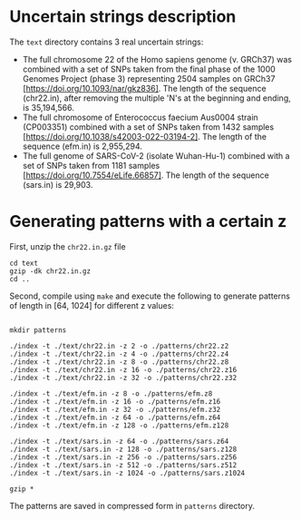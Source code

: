 Uncertain strings description
===

The `text` directory contains 3 real uncertain strings:

* The full chromosome 22 of the Homo sapiens genome (v. GRCh37) was combined with a set of SNPs taken from the final phase of the 1000 Genomes Project (phase 3) representing 2504 samples on GRCh37 [https://doi.org/10.1093/nar/gkz836]. The length of the sequence (chr22.in), after removing the multiple 'N's at the beginning and ending, is 35,194,566.
* The full chromosome of Enterococcus faecium Aus0004 strain (CP003351) combined with a set of SNPs taken from 1432 samples [https://doi.org/10.1038/s42003-022-03194-2]. The length of the sequence (efm.in) is 2,955,294.
* The full genome of SARS-CoV-2 (isolate Wuhan-Hu-1) combined with a set of SNPs taken from 1181 samples [https://doi.org/10.7554/eLife.66857]. The length of the sequence (sars.in) is 29,903.

Generating patterns with a certain z
===

First, unzip the `chr22.in.gz` file
```console
cd text
gzip -dk chr22.in.gz
cd ..
```
Second, compile using `make` and execute the following to generate patterns
of length in [64, 1024] for different z values:

```console

mkdir patterns

./index -t ./text/chr22.in -z 2 -o ./patterns/chr22.z2
./index -t ./text/chr22.in -z 4 -o ./patterns/chr22.z4
./index -t ./text/chr22.in -z 8 -o ./patterns/chr22.z8
./index -t ./text/chr22.in -z 16 -o ./patterns/chr22.z16
./index -t ./text/chr22.in -z 32 -o ./patterns/chr22.z32

./index -t ./text/efm.in -z 8 -o ./patterns/efm.z8
./index -t ./text/efm.in -z 16 -o ./patterns/efm.z16
./index -t ./text/efm.in -z 32 -o ./patterns/efm.z32
./index -t ./text/efm.in -z 64 -o ./patterns/efm.z64
./index -t ./text/efm.in -z 128 -o ./patterns/efm.z128

./index -t ./text/sars.in -z 64 -o ./patterns/sars.z64
./index -t ./text/sars.in -z 128 -o ./patterns/sars.z128
./index -t ./text/sars.in -z 256 -o ./patterns/sars.z256
./index -t ./text/sars.in -z 512 -o ./patterns/sars.z512
./index -t ./text/sars.in -z 1024 -o ./patterns/sars.z1024

gzip *
```
The patterns are saved in compressed form in `patterns` directory.
